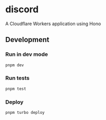 # discord

A Cloudflare Workers application using Hono

## Development

### Run in dev mode

```sh
pnpm dev
```

### Run tests

```sh
pnpm test
```

### Deploy

```sh
pnpm turbo deploy
```
